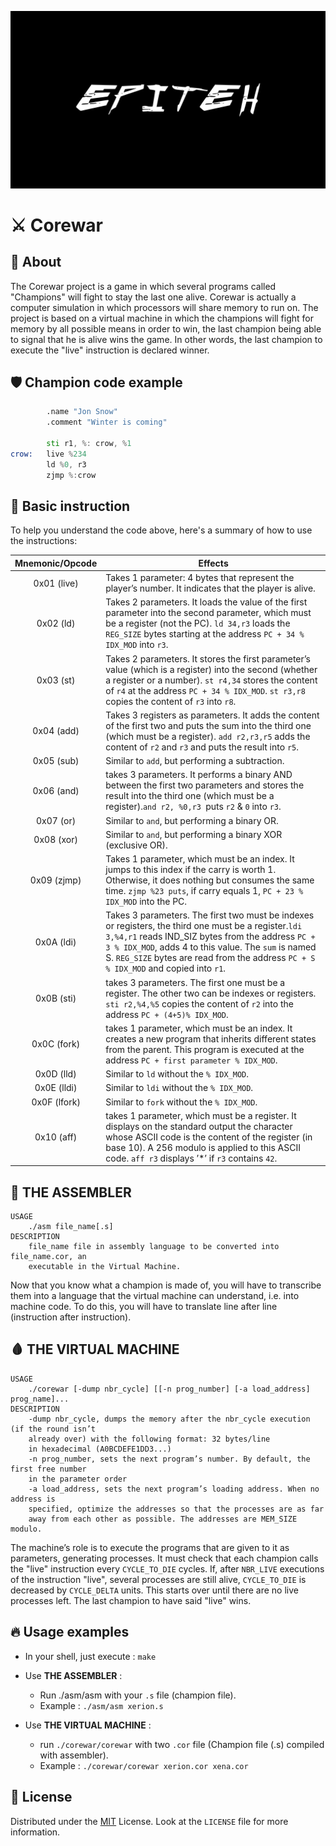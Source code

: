 
![Epiteh banner](assets/EPITEH.png "Epiteh banner")

# ⚔️ Corewar

## 📖 About

The Corewar project is a game in which several programs called "Champions" will fight to stay the last one
alive. Corewar is actually a computer simulation in which processors will share memory to run on.
The project is based on a virtual machine in which the champions will fight for memory by all possible
means in order to win, the last champion being able to signal that he is alive wins the game. In other words,
the last champion to execute the "live" instruction is declared winner.

## 🛡️ Champion code example

```asm
        .name "Jon Snow"
        .comment "Winter is coming"

        sti r1, %: crow, %1
crow:   live %234
        ld %0, r3
        zjmp %:crow
```

## 🧭 Basic instruction

To help you understand the code above, here's a summary of how to use the instructions:

| Mnemonic/Opcode |                                                                       Effects                                                                          |
|:----------:| ------------------------------------------------------------------------------------------------------------------------------------------------------------ |
| 0x01 (live)|Takes 1 parameter: 4 bytes that represent the player’s number. It indicates that the player is alive.|
|0x02 (ld)|Takes 2 parameters. It loads the value of the first parameter into the second parameter, which must be a register (not the PC). `ld 34,r3` loads the `REG_SIZE` bytes starting at the address `PC + 34 % IDX_MOD` into `r3`.|
|0x03 (st)|Takes 2 parameters. It stores the first parameter’s value (which is a register) into the second (whether a register or a number). `st r4,34` stores the content of `r4` at the address `PC + 34 % IDX_MOD`. `st r3,r8` copies the content of `r3` into `r8`.|
|0x04 (add)|Takes 3 registers as parameters. It adds the content of the first two and puts the sum into the third one (which must be a register). `add r2,r3,r5` adds the content of `r2` and `r3` and puts the result into `r5`.|
|0x05 (sub)|Similar to `add`, but performing a subtraction.|
|0x06 (and)| takes 3 parameters. It performs a binary AND between the first two parameters and stores the result into the third one (which must be a register).`and r2, %0,r3 `puts `r2` & `0` into `r3`.|
|0x07 (or)|Similar to `and`, but performing a binary OR.|
|0x08 (xor)|Similar to `and`, but performing a binary XOR (exclusive OR).|
|0x09 (zjmp)|Takes 1 parameter, which must be an index. It jumps to this index if the carry is worth 1. Otherwise, it does nothing but consumes the same time. `zjmp %23 puts`, if carry equals 1, `PC + 23 % IDX_MOD` into the PC.|
|0x0A (ldi)|Takes 3 parameters. The first two must be indexes or registers, the third one must be a register.`ldi 3,%4,r1` reads IND_SIZ bytes from the address `PC + 3 % IDX_MOD`, adds 4 to this value. The `sum` is named S. `REG_SIZE` bytes are read from the address `PC + S % IDX_MOD` and copied into `r1`.|
|0x0B (sti)|takes 3 parameters. The first one must be a register. The other two can be indexes or registers. `sti r2,%4,%5` copies the content of `r2` into the address `PC + (4+5)% IDX_MOD`.|
|0x0C (fork)| takes 1 parameter, which must be an index. It creates a new program that inherits different states from the parent. This program is executed at the address `PC + first parameter % IDX_MOD`.|
|0x0D (lld)|Similar to `ld` without the `% IDX_MOD`.|
|0x0E (lldi)|Similar to `ldi` without the `% IDX_MOD`.|
|0x0F (lfork)|Similar to `fork` without the `% IDX_MOD`.|
|0x10 (aff)|takes 1 parameter, which must be a register. It displays on the standard output the character whose ASCII code is the content of the register (in base 10). A 256 modulo is applied to this ASCII code. `aff r3` displays ’*’ if `r3` contains `42`.|

## 🔨 THE ASSEMBLER
```
USAGE
    ./asm file_name[.s]
DESCRIPTION
    file_name file in assembly language to be converted into file_name.cor, an
    executable in the Virtual Machine.
```
Now that you know what a champion is made of, you will have to transcribe them into a language that the
virtual machine can understand, i.e. into machine code.
To do this, you will have to translate line after line (instruction after instruction).

## 🩸 THE VIRTUAL MACHINE
```
USAGE
    ./corewar [-dump nbr_cycle] [[-n prog_number] [-a load_address] prog_name]...
DESCRIPTION
    -dump nbr_cycle, dumps the memory after the nbr_cycle execution (if the round isn’t
    already over) with the following format: 32 bytes/line
    in hexadecimal (A0BCDEFE1DD3...)
    -n prog_number, sets the next program’s number. By default, the first free number
    in the parameter order
    -a load_address, sets the next program’s loading address. When no address is
    specified, optimize the addresses so that the processes are as far
    away from each other as possible. The addresses are MEM_SIZE modulo.
```
The machine’s role is to execute the programs that are given to it as parameters, generating processes.
It must check that each champion calls the "live" instruction every `CYCLE_TO_DIE` cycles.
If, after `NBR_LIVE` executions of the instruction "live", several processes are still alive, `CYCLE_TO_DIE` is decreased by `CYCLE_DELTA` units. This starts over until there are no live processes left.
The last champion to have said "live" wins.

## 🔥 Usage examples

- In your shell, just execute : ```make```
- Use **THE ASSEMBLER** :
    - Run ./asm/asm with your ```.s``` file (champion file).
    - Example : ```./asm/asm xerion.s```

- Use **THE VIRTUAL MACHINE** :
    - run ```./corewar/corewar``` with two ```.cor``` file (Champion file (.s) compiled with assembler).
    - Example : ```./corewar/corewar xerion.cor xena.cor```

## 📕 License

Distributed under the [MIT](https://choosealicense.com/licenses/mit/) License. Look at the `LICENSE` file for more information.